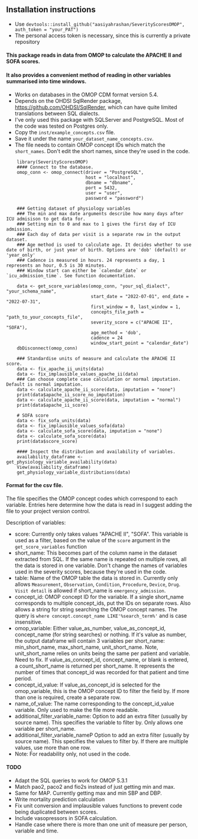 ## Installation instructions
- Use `devtools::install_github("aasiyahrashan/SeverityScoresOMOP", auth_token = "your_PAT")`
- The personal access token is necessary, since this is currently a private repository

#### This package reads in data from OMOP to calculate the APACHE II and SOFA scores. 
#### It also provides a convenient method of reading in other variables summarised into time windows.
- Works on databases in the OMOP CDM format version 5.4. 
- Depends on the OHDSI SqlRender package, https://github.com/OHDSI/SqlRender, which can have quite limited translations between SQL dialects.
- I've only used this package with SQLServer and PostgreSQL. Most of the code was tested on Postgres only.
- Copy the `inst/example_concepts.csv` file. 
- Save it under the name `your_dataset_name_concepts.csv`. 
- The file needs to contain OMOP concept IDs which match the `short_names`. Don't edit the short names, since they're used in the code.
````
    library(SeverityScoresOMOP)
    #### Connect to the database.
    omop_conn <- omop_connect(driver = "PostgreSQL",
                              host = "localhost",
                              dbname = "dbname",
                              port = 5432,
                              user = "user",
                              password = "password")

    ### Getting dataset of physiology variables
    ### The min and max date arguments describe how many days after ICU admisison to get data for.
    ### Setting min to 0 and max to 1 gives the first day of ICU admission.
    ### Each day of data per visit is a separate row in the output dataset. 
    ### Age method is used to calculate age. It decides whether to use date of birth, or just year of birth. Options are 'dob' (default) or 'year_only'
    ### Cadence is measured in hours. 24 represents a day, 1 represents an hour, 0.5 is 30 minutes.
    ### Window start can either be `calendar_date` or `icu_admission_time`. See function documentation.

    data <- get_score_variables(omop_conn, "your_sql_dialect", "your_schema_name", 
                                start_date = "2022-07-01", end_date = "2022-07-31",
                                first_window = 0, last_window = 1, 
                                concepts_file_path = "path_to_your_concepts_file", 
                                severity_score = c("APACHE II", "SOFA"),
                                age_method = 'dob',
                                cadence = 24
                                window_start_point = "calendar_date")
    dbDisconnect(omop_conn)
    
    ### Standardise units of measure and calculate the APACHE II score.
    data <- fix_apache_ii_units(data)
    data <- fix_implausible_values_apache_ii(data)
    ### Can choose complete case calculation or normal imputation. Default is normal imputation.
    data <- calculate_apache_ii_score(data, imputation = "none")
    print(data$apache_ii_score_no_imputation)
    data <- calculate_apache_ii_score(data, imputation = "normal")
    print(data$apache_ii_score)
    
    # SOFA score
    data <- fix_sofa_units(data)
    data <- fix_implausible_values_sofa(data)
    data <- calculate_sofa_score(data, imputation = "none")
    data <- calculate_sofa_score(data)
    print(data$score_score)

    #### Inspect the distribution and availability of variables.
    availability_dataframe <- get_physiology_variable_availability(data)
    View(availability_dataframe)
    get_physiology_variable_distributions(data)
````

#### Format for the csv file.
The file specifies the OMOP concept codes which correspond to each variable. Entries here determine how the data is read in	
I suggest adding the file to your project version control.
	
	
Description of variables:
- score: Currently only takes values "APACHE II", "SOFA". This variable is used as a filter, based on the value of the `score` argument in the `get_score_variables` function
- short_name:	This becomes part of the column name in the dataset extracted from SQL. If the same name is repeated on multiple rows, all the data is stored in one variable. Don't change the names of variables used in the severity scores, because they're used in the code.
- table: Name of the OMOP table the data is stored in. Currently only allows `Measurement`, `Observation`, `Condition`, `Procedure`, `Device`, `Drug`. `Visit detail` is allowed if short_name is `emergency_admission`.
- concept_id: 	OMOP concept ID for the variable. If a single short_name corresponds to multiple concept_ids, put the IDs on separate rows. Also allows a string for string searching the OMOP concept names. The query is `where concept.concept_name LIKE'%search_term%'` and is case insensitive.
- omop_variable:	Either value_as_number, value_as_concept_id, concept_name (for string searches) or nothing. If it's value as number, the output dataframe will contain 3 variables per short_name: min_short_name, max_short_name, unit_short_name. Note, unit_short_name relies on units being the same per patient and variable. Need to fix. If value_as_concept_id, concept_name, or blank is entered, a count_short_name is returned per short_name. It represents the number of times that concept_id was recorded for that patient and time period.
- concept_id_value:	If value_as_concept_id is selected for the omop_variable, this is the OMOP concept ID to filter the field by. If more than one is required, create a separate row.
- name_of_value:	The name corresponding to the concept_id_value variable. Only used to make the file more readable.
- additional_filter_variable_name:	Option to add an extra filter (usually by source name). This specifies the variable to filter by. Only allows one variable per short_name.
- additional_filter_variable_nameP	Option to add an extra filter (usually by source name). This specifies the values to filter by. If there are multiple values, use more than one row.
- Note:	For readability only, not used in the code.



#### TODO
- Adapt the SQL queries to work for OMOP 5.3.1
- Match pao2, paco2 and fio2s instead of just getting min and max.
- Same for MAP. Currently getting max and min SBP and DBP. 
- Write mortality prediction calculation
- Fix unit conversion and implausible values functions to prevent code being duplicated between scores.
- Include vasopressors in SOFA calculation.
- Handle case where there is more than one unit of measure per person, variable and time.


